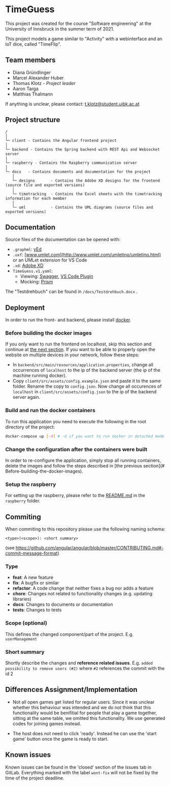 # TimeGuess

This project was created for the course "Software engineering" at the University of Innsbruck in the summer term of 2021.

This project models a game similar to "Activity" with a webinterface and an IoT dice, called "TimeFlip".

## Team members

- Diana Gründlinger
- Marcel Alexander Huber
- Thomas Klotz - _Project leader_
- Aaron Targa
- Matthias Thalmann

If anything is unclear, please contact: t.klotz@student.uibk.ac.at

## Project structure

```
/
│
└─ client - Contains the Angular frontend project
│
└─ backend - Contains the Spring backend with REST Api and Websocket server
|
└─ raspberry - Contains the Raspberry communication server
│
└─ docs   - Contains documents and documentation for the project
   │
   └─ designs       - Contains the Adobe XD designs for the frontend (source file and exported versions)
   │
   └─ timetracking  - Contains the Excel sheets with the timetracking information for each member
   │
   └─ uml           - Contains the UML diagrams (source files and exported versions)
```

## Documentation

Source files of the documentation can be opened with:

- `.graphml`: [yEd](https://www.yworks.com/products/yed#yed-support-resources)
- `.uxf`: [www.umlet.com](http://www.umlet.com/umletino/umletino.html) or an UMLet extension for VS Code
- `.xd`: [Adobe XD](https://www.adobe.com/de/products/xd.html)
- `TimeGuess.v1.yaml`:
  - Viewing: [Swagger](https://swagger.io/), [VS Code Plugin](https://marketplace.visualstudio.com/items?itemName=42Crunch.vscode-openapi)
  - Mocking: [Prism](https://stoplight.io/open-source/prism/)



The "Testdrehbuch" can be found in `/docs/Testdrehbuch.docx` .

## Deployment 

In order to run the front- and backend, please install [docker](https://www.docker.com/get-started).

### Before building the docker images

If you only want to run the frontend on localhost, skip this section and continue at [the next section](#Build-and-run-the-docker-containers). 
If you want to be able to properly open the website on multiple devices in your network, follow these steps:

- In ```backend/src/main/resources/application.properties```, change all occurrences of ```localhost``` to the ip of the backend server (the ip of the machine running docker).
- Copy  ```client/src/assets/config.example.json``` and paste it to the same folder. Rename the copy to ```config.json```. Now change all occurences of ```localhost``` in ```client/src/assets/config.json```  to the ip of the backend server again.

### Build and run the docker containers

To run this application you need to execute the following in the root directory of the project:

```bash
docker-compose up [-d] # -d if you want to run docker in detached mode (do not receive outputs on console).
```

### Change the configuration after the containers were built

In order to re-configure the application, simply stop all running containers, delete the images and follow the steps described in [the previous section](# Before-building-the-docker-images).

### Setup the raspberry

For setting up the raspberry, please refer to the [README.md](./raspberry/README.md) in the ```raspberry``` folder.

## Commiting

When commiting to this repository please use the following naming schema:

```
<type>(<scope>): <short summary>
```

(see https://github.com/angular/angular/blob/master/CONTRIBUTING.md#-commit-message-format)

### Type

- **feat**: A new feature
- **fix**: A bugfix or similar
- **refactor**: A code change that neither fixes a bug nor adds a feature
- **chore**: Changes not related to functionality changes (e.g. updating libraries)
- **docs**: Changes to documents or documentation
- **tests**: Changes to tests

### Scope (optional)

This defines the changed component/part of the project. E.g. `userManagement`

### Short summary

Shortly describe the changes and **reference related issues**. E.g. `added possibility to remove users (#2)` where `#2` references the commit with the id 2

## Differences Assignment/Implementation

- Not all open games get listed for regular users. Since it was unclear whether this behaviour was intended and we do not think that this functionality
 would be benifitial for people that play a game together, sitting at the same table, we omitted this functionality. We use generated codes for joining games instead. 

- The host does not need to click 'ready'. Instead he can use the 'start game' button once the game is ready to start.

## Known issues

Known issues can be found in the 'closed' section of the issues tab in GitLab. Everything marked with the label `wont-fix` will not be fixed by the time of the project deadline. 
